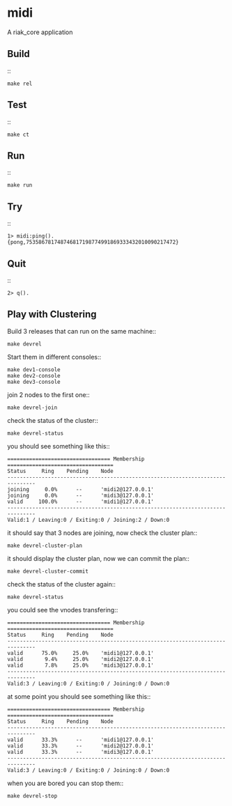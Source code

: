 midi
===========

A riak_core application

Build
-----

::

    make rel

Test
----

::

    make ct

Run
---

::

    make run

Try
---

::

    1> midi:ping().
    {pong,753586781748746817198774991869333432010090217472}

Quit
----

::

    2> q().

Play with Clustering
--------------------

Build 3 releases that can run on the same machine::

    make devrel

Start them in different consoles::

    make dev1-console
    make dev2-console
    make dev3-console

join 2 nodes to the first one::

    make devrel-join

check the status of the cluster::

    make devrel-status

you should see something like this::

    ================================= Membership ==================================
    Status     Ring    Pending    Node
    -------------------------------------------------------------------------------
    joining     0.0%      --      'midi2@127.0.0.1'
    joining     0.0%      --      'midi3@127.0.0.1'
    valid     100.0%      --      'midi1@127.0.0.1'
    -------------------------------------------------------------------------------
    Valid:1 / Leaving:0 / Exiting:0 / Joining:2 / Down:0

it should say that 3 nodes are joining, now check the cluster plan::

    make devrel-cluster-plan

it should display the cluster plan, now we can commit the plan::

    make devrel-cluster-commit

check the status of the cluster again::

    make devrel-status

you could see the vnodes transfering::

    ================================= Membership ==================================
    Status     Ring    Pending    Node
    -------------------------------------------------------------------------------
    valid      75.0%     25.0%    'midi1@127.0.0.1'
    valid       9.4%     25.0%    'midi2@127.0.0.1'
    valid       7.8%     25.0%    'midi3@127.0.0.1'
    -------------------------------------------------------------------------------
    Valid:3 / Leaving:0 / Exiting:0 / Joining:0 / Down:0

at some point you should see something like this::

    ================================= Membership ==================================
    Status     Ring    Pending    Node
    -------------------------------------------------------------------------------
    valid      33.3%      --      'midi1@127.0.0.1'
    valid      33.3%      --      'midi2@127.0.0.1'
    valid      33.3%      --      'midi3@127.0.0.1'
    -------------------------------------------------------------------------------
    Valid:3 / Leaving:0 / Exiting:0 / Joining:0 / Down:0

when you are bored you can stop them::

    make devrel-stop

